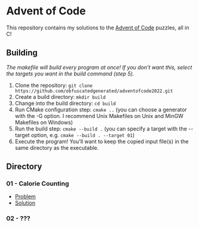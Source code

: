 # Advent of Code

This repository contains my solutions to the [Advent of Code](https://adventofcode.com/) puzzles, all in C!

## Building

*The makefile will build every program at once! If you don't want this, select the targets you want in the build command (step 5).*

1. Clone the repository: `git clone https://github.com/obfuscatedgenerated/adventofcode2022.git`
2. Create a build directory: `mkdir build`
3. Change into the build directory: `cd build`
4. Run CMake configuration step: `cmake ..` (you can choose a generator with the -G option. I recommend Unix Makefiles on Unix and MinGW Makefiles on Windows)
5. Run the build step: `cmake --build .` (you can specify a target with the --target option, e.g. `cmake --build . --target 01`)
6. Execute the program! You'll want to keep the copied input file(s) in the same directory as the executable.

## Directory

### 01 - Calorie Counting

* [Problem](https://adventofcode.com/2022/day/1)
* [Solution](src/01/)

### 02 - ???

